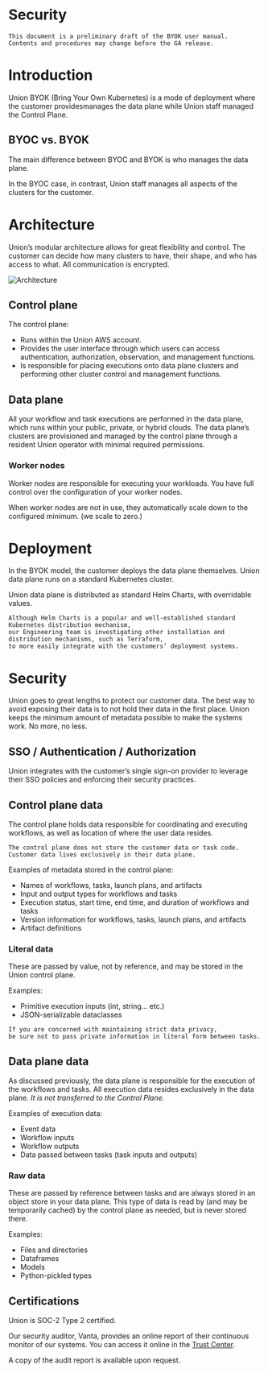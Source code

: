 # Security

``` {admonition} Prelimminary draft
This document is a preliminary draft of the BYOK user manual.
Contents and procedures may change before the GA release.
```

# Introduction

Union BYOK (Bring Your Own Kubernetes) is a mode of deployment where the customer providesmanages the data plane while Union staff managed the Control Plane.

## BYOC vs. BYOK

The main difference between BYOC and BYOK is who manages the data plane.

In the BYOC case, in contrast, Union staff manages all aspects of the clusters for the customer.

# Architecture

Union’s modular architecture allows for great flexibility and control. The customer can decide how many clusters to have, their shape, and who has access to what. All communication is encrypted.

![Architecture](/_static/images/user-guide/administration/security/architecture.png)

## Control plane

The control plane:

- Runs within the Union AWS account.
- Provides the user interface through which users can access authentication, authorization, observation, and management functions.
- Is responsible for placing executions onto data plane clusters and performing other cluster control and management functions.

## Data plane

All your workflow and task executions are performed in the data plane, which runs within your public, private, or hybrid clouds. The data plane’s clusters are provisioned and managed by the control plane through a resident Union operator with minimal required permissions.

### Worker nodes

Worker nodes are responsible for executing your workloads. You have full control over the configuration of your worker nodes.

When worker nodes are not in use, they automatically scale down to the configured minimum. (we scale to zero.)

# Deployment

In the BYOK model, the customer deploys the data plane themselves. Union data plane runs on a standard Kubernetes cluster.

Union data plane is distributed as standard Helm Charts, with overridable values.

``` {admonition} Other distribution mechanisms
Although Helm Charts is a popular and well-established standard Kubernetes distribution mechanism,
our Engineering team is investigating other installation and distribution mechanisms, such as Terraform,
to more easily integrate with the customers’ deployment systems.
```

# Security

Union goes to great lengths to protect our customer data. The best way to avoid exposing their data is to not hold their data in the first place. Union keeps the minimum amount of metadata possible to make the systems work. No more, no less.

## SSO / Authentication / Authorization

Union integrates with the customer’s single sign-on provider to leverage their SSO policies and enforcing their security practices.

## Control plane data

The control plane holds data responsible for coordinating and executing workflows, as well as location of where the user data resides.

``` {admonition} Customer data only on data plane
The control plane does not store the customer data or task code.
Customer data lives exclusively in their data plane.
```

Examples of metadata stored in the control plane:

- Names of workflows, tasks, launch plans, and artifacts
- Input and output types for workflows and tasks
- Execution status, start time, end time, and duration of workflows and tasks
- Version information for workflows, tasks, launch plans, and artifacts
- Artifact definitions

### Literal data

These are passed by value, not by reference, and may be stored in the Union control plane.

Examples:

- Primitive execution inputs (int, string… etc.)
- JSON-serializable dataclasses

``` {admonition} Privacy concerns
If you are concerned with maintaining strict data privacy,
be sure not to pass private information in literal form between tasks.
```

## Data plane data

As discussed previously, the data plane is responsible for the execution of the workflows and tasks. All execution data resides exclusively in the data plane. *It is not transferred to the Control Plane.*

Examples of execution data:

- Event data
- Workflow inputs
- Workflow outputs
- Data passed between tasks (task inputs and outputs)

### Raw data

These are passed by reference between tasks and are always stored in an object store in your data plane. This type of data is read by (and may be temporarily cached) by the control plane as needed, but is never stored there.

Examples:

- Files and directories
- Dataframes
- Models
- Python-pickled types

## Certifications

Union is SOC-2 Type 2 certified.

Our security auditor, Vanta, provides an online report of their continuous monitor of our systems. You can access it online in the [Trust Center](https://trust.union.ai).

A copy of the audit report is available upon request.
